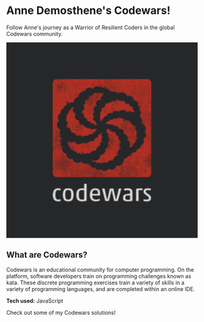 # Anne Demosthene's Codewars!
Follow Anne's journey as a Warrior of Resilient Coders in the global Codewars community.

<div style="text-align:center" markdown="1">

![alt tag](cw.png)

</div>

## What are Codewars?

Codewars is an educational community for computer programming. On the platform, software developers train on programming challenges known as kata. These discrete programming exercises train a variety of skills in a variety of programming languages, and are completed within an online IDE.

**Tech used:** JavaScript

Check out some of my Codewars solutions!
